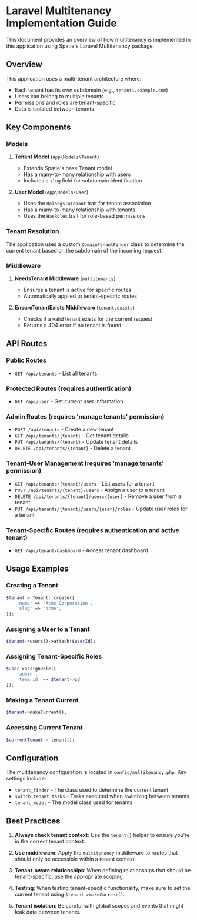 # Laravel Multitenancy Implementation Guide

This document provides an overview of how multitenancy is implemented in this application using Spatie's Laravel Multitenancy package.

## Overview

This application uses a multi-tenant architecture where:

- Each tenant has its own subdomain (e.g., `tenant1.example.com`)
- Users can belong to multiple tenants
- Permissions and roles are tenant-specific
- Data is isolated between tenants

## Key Components

### Models

1. **Tenant Model** (`App\Models\Tenant`)
   - Extends Spatie's base Tenant model
   - Has a many-to-many relationship with users
   - Includes a `slug` field for subdomain identification

2. **User Model** (`App\Models\User`)
   - Uses the `BelongsToTenant` trait for tenant association
   - Has a many-to-many relationship with tenants
   - Uses the `HasRoles` trait for role-based permissions

### Tenant Resolution

The application uses a custom `DomainTenantFinder` class to determine the current tenant based on the subdomain of the incoming request.

### Middleware

1. **NeedsTenant Middleware** (`multitenancy`)
   - Ensures a tenant is active for specific routes
   - Automatically applied to tenant-specific routes

2. **EnsureTenantExists Middleware** (`tenant.exists`)
   - Checks if a valid tenant exists for the current request
   - Returns a 404 error if no tenant is found

## API Routes

### Public Routes

- `GET /api/tenants` - List all tenants

### Protected Routes (requires authentication)

- `GET /api/user` - Get current user information

### Admin Routes (requires 'manage tenants' permission)

- `POST /api/tenants` - Create a new tenant
- `GET /api/tenants/{tenant}` - Get tenant details
- `PUT /api/tenants/{tenant}` - Update tenant details
- `DELETE /api/tenants/{tenant}` - Delete a tenant

### Tenant-User Management (requires 'manage tenants' permission)

- `GET /api/tenants/{tenant}/users` - List users for a tenant
- `POST /api/tenants/{tenant}/users` - Assign a user to a tenant
- `DELETE /api/tenants/{tenant}/users/{user}` - Remove a user from a tenant
- `PUT /api/tenants/{tenant}/users/{user}/roles` - Update user roles for a tenant

### Tenant-Specific Routes (requires authentication and active tenant)

- `GET /api/tenant/dashboard` - Access tenant dashboard

## Usage Examples

### Creating a Tenant

```php
$tenant = Tenant::create([
    'name' => 'Acme Corporation',
    'slug' => 'acme',
]);
```

### Assigning a User to a Tenant

```php
$tenant->users()->attach($userId);
```

### Assigning Tenant-Specific Roles

```php
$user->assignRole([
    'admin',
    'team_id' => $tenant->id
]);
```

### Making a Tenant Current

```php
$tenant->makeCurrent();
```

### Accessing Current Tenant

```php
$currentTenant = tenant();
```

## Configuration

The multitenancy configuration is located in `config/multitenancy.php`. Key settings include:

- `tenant_finder` - The class used to determine the current tenant
- `switch_tenant_tasks` - Tasks executed when switching between tenants
- `tenant_model` - The model class used for tenants

## Best Practices

1. **Always check tenant context**: Use the `tenant()` helper to ensure you're in the correct tenant context.

2. **Use middleware**: Apply the `multitenancy` middleware to routes that should only be accessible within a tenant context.

3. **Tenant-aware relationships**: When defining relationships that should be tenant-specific, use the appropriate scoping.

4. **Testing**: When testing tenant-specific functionality, make sure to set the current tenant using `$tenant->makeCurrent()`.

5. **Tenant isolation**: Be careful with global scopes and events that might leak data between tenants.